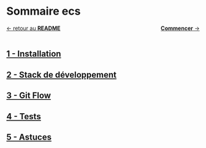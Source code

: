 # Sommaire ecs

<span style="float:left">[&larr; retour au **README**](../README.md)</span>   <span style="float:right" title="Installation">[**Commencer** &rarr;](1installation)</span>
<br>
<br>

## [1 - Installation](1Installation.md)

## [2 - Stack de développement](2Stack.md)

## [3 - Git Flow](GitFlow.md)

## [4 - Tests](4Tests.md)

## [5 - Astuces](5Tips.md)